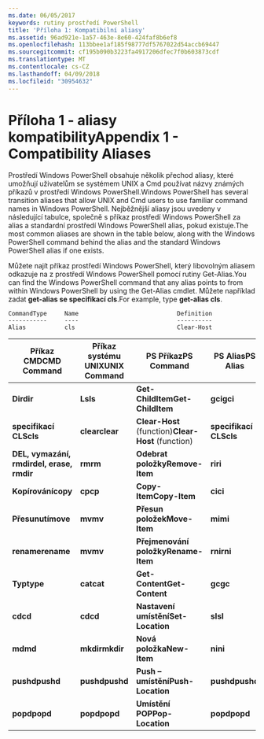 ```yaml
---
ms.date: 06/05/2017
keywords: rutiny prostředí PowerShell
title: 'Příloha 1: Kompatibilní aliasy'
ms.assetid: 96ad921e-1a57-463e-8e60-424faf8b6ef8
ms.openlocfilehash: 113bbee1af185f98777df5767022d54accb69447
ms.sourcegitcommit: cf195b090b3223fa4917206dfec7f0b603873cdf
ms.translationtype: MT
ms.contentlocale: cs-CZ
ms.lasthandoff: 04/09/2018
ms.locfileid: "30954632"
---
```

# <a name="appendix-1---compatibility-aliases"></a><span data-ttu-id="654b7-103">Příloha 1 - aliasy kompatibility</span><span class="sxs-lookup"><span data-stu-id="654b7-103">Appendix 1 - Compatibility Aliases</span></span>

<span data-ttu-id="654b7-104">Prostředí Windows PowerShell obsahuje několik přechod aliasy, které umožňují uživatelům se systémem UNIX a Cmd používat názvy známých příkazů v prostředí Windows PowerShell.</span><span class="sxs-lookup"><span data-stu-id="654b7-104">Windows PowerShell has several transition aliases that allow UNIX and Cmd users to use familiar command names in Windows PowerShell.</span></span> <span data-ttu-id="654b7-105">Nejběžnější aliasy jsou uvedeny v následující tabulce, společně s příkaz prostředí Windows PowerShell za alias a standardní prostředí Windows PowerShell alias, pokud existuje.</span><span class="sxs-lookup"><span data-stu-id="654b7-105">The most common aliases are shown in the table below, along with the Windows PowerShell command behind the alias and the standard Windows PowerShell alias if one exists.</span></span>

<span data-ttu-id="654b7-106">Můžete najít příkaz prostředí Windows PowerShell, který libovolným aliasem odkazuje na z prostředí Windows PowerShell pomocí rutiny Get-Alias.</span><span class="sxs-lookup"><span data-stu-id="654b7-106">You can find the Windows PowerShell command that any alias points to from within Windows PowerShell by using the Get-Alias cmdlet.</span></span> <span data-ttu-id="654b7-107">Můžete například zadat **get-alias se specifikací cls**.</span><span class="sxs-lookup"><span data-stu-id="654b7-107">For example, type **get-alias cls**.</span></span>

```
CommandType     Name                            Definition
-----------     ----                            ----------
Alias           cls                             Clear-Host
```

|<span data-ttu-id="654b7-108">Příkaz CMD</span><span class="sxs-lookup"><span data-stu-id="654b7-108">CMD Command</span></span>|<span data-ttu-id="654b7-109">Příkaz systému UNIX</span><span class="sxs-lookup"><span data-stu-id="654b7-109">UNIX Command</span></span>|<span data-ttu-id="654b7-110">PS Příkaz</span><span class="sxs-lookup"><span data-stu-id="654b7-110">PS Command</span></span>|<span data-ttu-id="654b7-111">PS Alias</span><span class="sxs-lookup"><span data-stu-id="654b7-111">PS Alias</span></span>|
|---------------|----------------|--------------|------------|
|<span data-ttu-id="654b7-112">**Dir**</span><span class="sxs-lookup"><span data-stu-id="654b7-112">**dir**</span></span>|<span data-ttu-id="654b7-113">**Ls**</span><span class="sxs-lookup"><span data-stu-id="654b7-113">**ls**</span></span>|<span data-ttu-id="654b7-114">**Get-ChildItem**</span><span class="sxs-lookup"><span data-stu-id="654b7-114">**Get-ChildItem**</span></span>|<span data-ttu-id="654b7-115">**gci**</span><span class="sxs-lookup"><span data-stu-id="654b7-115">**gci**</span></span>|
|<span data-ttu-id="654b7-116">**specifikací CLS**</span><span class="sxs-lookup"><span data-stu-id="654b7-116">**cls**</span></span>|<span data-ttu-id="654b7-117">**clear**</span><span class="sxs-lookup"><span data-stu-id="654b7-117">**clear**</span></span>|<span data-ttu-id="654b7-118">**Clear-Host** (function)</span><span class="sxs-lookup"><span data-stu-id="654b7-118">**Clear-Host** (function)</span></span>|<span data-ttu-id="654b7-119">**specifikací CLS**</span><span class="sxs-lookup"><span data-stu-id="654b7-119">**cls**</span></span>|
|<span data-ttu-id="654b7-120">**DEL, vymazání, rmdir**</span><span class="sxs-lookup"><span data-stu-id="654b7-120">**del, erase, rmdir**</span></span>|<span data-ttu-id="654b7-121">**rm**</span><span class="sxs-lookup"><span data-stu-id="654b7-121">**rm**</span></span>|<span data-ttu-id="654b7-122">**Odebrat položky**</span><span class="sxs-lookup"><span data-stu-id="654b7-122">**Remove-Item**</span></span>|<span data-ttu-id="654b7-123">**ri**</span><span class="sxs-lookup"><span data-stu-id="654b7-123">**ri**</span></span>|
|<span data-ttu-id="654b7-124">**Kopírování**</span><span class="sxs-lookup"><span data-stu-id="654b7-124">**copy**</span></span>|<span data-ttu-id="654b7-125">**cp**</span><span class="sxs-lookup"><span data-stu-id="654b7-125">**cp**</span></span>|<span data-ttu-id="654b7-126">**Copy-Item**</span><span class="sxs-lookup"><span data-stu-id="654b7-126">**Copy-Item**</span></span>|<span data-ttu-id="654b7-127">**ci**</span><span class="sxs-lookup"><span data-stu-id="654b7-127">**ci**</span></span>|
|<span data-ttu-id="654b7-128">**Přesunutí**</span><span class="sxs-lookup"><span data-stu-id="654b7-128">**move**</span></span>|<span data-ttu-id="654b7-129">**mv**</span><span class="sxs-lookup"><span data-stu-id="654b7-129">**mv**</span></span>|<span data-ttu-id="654b7-130">**Přesun položek**</span><span class="sxs-lookup"><span data-stu-id="654b7-130">**Move-Item**</span></span>|<span data-ttu-id="654b7-131">**mi**</span><span class="sxs-lookup"><span data-stu-id="654b7-131">**mi**</span></span>|
|<span data-ttu-id="654b7-132">**rename**</span><span class="sxs-lookup"><span data-stu-id="654b7-132">**rename**</span></span>|<span data-ttu-id="654b7-133">**mv**</span><span class="sxs-lookup"><span data-stu-id="654b7-133">**mv**</span></span>|<span data-ttu-id="654b7-134">**Přejmenování položky**</span><span class="sxs-lookup"><span data-stu-id="654b7-134">**Rename-Item**</span></span>|<span data-ttu-id="654b7-135">**rni**</span><span class="sxs-lookup"><span data-stu-id="654b7-135">**rni**</span></span>|
|<span data-ttu-id="654b7-136">**Typ**</span><span class="sxs-lookup"><span data-stu-id="654b7-136">**type**</span></span>|<span data-ttu-id="654b7-137">**cat**</span><span class="sxs-lookup"><span data-stu-id="654b7-137">**cat**</span></span>|<span data-ttu-id="654b7-138">**Get-Content**</span><span class="sxs-lookup"><span data-stu-id="654b7-138">**Get-Content**</span></span>|<span data-ttu-id="654b7-139">**gc**</span><span class="sxs-lookup"><span data-stu-id="654b7-139">**gc**</span></span>|
|<span data-ttu-id="654b7-140">**cd**</span><span class="sxs-lookup"><span data-stu-id="654b7-140">**cd**</span></span>|<span data-ttu-id="654b7-141">**cd**</span><span class="sxs-lookup"><span data-stu-id="654b7-141">**cd**</span></span>|<span data-ttu-id="654b7-142">**Nastavení umístění**</span><span class="sxs-lookup"><span data-stu-id="654b7-142">**Set-Location**</span></span>|<span data-ttu-id="654b7-143">**sl**</span><span class="sxs-lookup"><span data-stu-id="654b7-143">**sl**</span></span>|
|<span data-ttu-id="654b7-144">**md**</span><span class="sxs-lookup"><span data-stu-id="654b7-144">**md**</span></span>|<span data-ttu-id="654b7-145">**mkdir**</span><span class="sxs-lookup"><span data-stu-id="654b7-145">**mkdir**</span></span>|<span data-ttu-id="654b7-146">**Nová položka**</span><span class="sxs-lookup"><span data-stu-id="654b7-146">**New-Item**</span></span>|<span data-ttu-id="654b7-147">**ni**</span><span class="sxs-lookup"><span data-stu-id="654b7-147">**ni**</span></span>|
|<span data-ttu-id="654b7-148">**pushd**</span><span class="sxs-lookup"><span data-stu-id="654b7-148">**pushd**</span></span>|<span data-ttu-id="654b7-149">**pushd**</span><span class="sxs-lookup"><span data-stu-id="654b7-149">**pushd**</span></span>|<span data-ttu-id="654b7-150">**Push – umístění**</span><span class="sxs-lookup"><span data-stu-id="654b7-150">**Push-Location**</span></span>|<span data-ttu-id="654b7-151">**pushd**</span><span class="sxs-lookup"><span data-stu-id="654b7-151">**pushd**</span></span>|
|<span data-ttu-id="654b7-152">**popd**</span><span class="sxs-lookup"><span data-stu-id="654b7-152">**popd**</span></span>|<span data-ttu-id="654b7-153">**popd**</span><span class="sxs-lookup"><span data-stu-id="654b7-153">**popd**</span></span>|<span data-ttu-id="654b7-154">**Umístění POP**</span><span class="sxs-lookup"><span data-stu-id="654b7-154">**Pop-Location**</span></span>|<span data-ttu-id="654b7-155">**popd**</span><span class="sxs-lookup"><span data-stu-id="654b7-155">**popd**</span></span>|